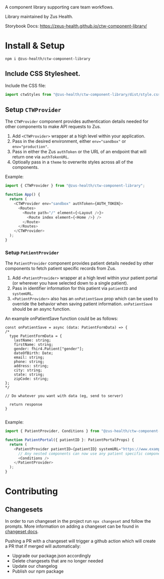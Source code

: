 A component library supporting care team workflows.

Library maintained by Zus Health.

Storybook Docs: https://zeus-health.github.io/ctw-component-library/

# Install & Setup

```
npm i @zus-health/ctw-component-library
```

## Include CSS Stylesheet.

Include the CSS file:

```typescript
import ctwStyles from "@zus-health/ctw-component-library/dist/style.css";
```

## Setup `CTWProvider`

The `CTWProvider` component provides authentication details needed for other components to make API requests to Zus.

1. Add `<CTWProvider>` wrapper at a high level within your application.
2. Pass in the desired environment, either `env="sandbox"` or `env="production"`.
3. Pass in either the Zus `authToken` or the URL of an endpoint that will return one via `authTokenURL`.
4. Optioally pass in a `theme` to overwrite styles across all of the components.

Example:

```typescript
import { CTWProvider } from "@zus-health/ctw-component-library";

function App() {
  return (
    <CTWProvider env="sandbox" authToken={AUTH_TOKEN}>
      <Routes>
        <Route path="/" element={<Layout />}>
          <Route index element={<Home />} />
        </Route>
      </Routes>
    </CTWProvider>
  );
}
```

### Setup `PatientProvider`

The `PatientProvider` component provides patient details needed by other components to fetch patient specific records from Zus.

1. Add `<PatientProvider>` wrapper at a high level within your patient portal (or wherever you have selected down to a single patient).
2. Pass in identifier information for this patient via `patientID` and `systemURL`.
3. `<PatientProvider>` also has an `onPatientSave` prop which can be used to override the behavior when saving patient information. `onPatientSave` should be an async function.

An example onPatientSave function could be as follows:

```
const onPatientSave = async (data: PatientFormData) => {
/*
  type PatientFormData = {
    lastName: string;
    firstName: string;
    gender: fhir4.Patient["gender"];
    dateOfBirth: Date;
    email: string;
    phone: string;
    address: string;
    city: string;
    state: string;
    zipCode: string;
};
*/

// Do whatever you want with data (eg, send to server)

  return response
}


```

Example:

```typescript
import { PatientProvider, Conditions } from "@zus-health/ctw-component-library";

function PatientPortal({ patientID }: PatientPortalProps) {
  return (
    <PatientProvider patientID={patientID} systemURL="https://www.example.com">
      // Any nested components can now use any patient specific components.
      <Conditions />
    </PatientProvider>
  );
}
```

# Contributing

## Changesets

In order to run changeset in the project run `npx changeset` and follow the prompts. More information on adding a changeset can be found in [changeset docs](docs/adding-a-changeset.md).

Pushing a PR with a changeset will trigger a github action which will create a PR that if merged will automatically:

- Upgrade our package.json accordingly
- Delete changesets that are no longer needed
- Update our changelog
- Publish our npm package
